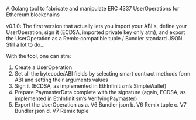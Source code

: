 A Golang tool to fabricate and manipulate ERC 4337 UserOperations for Ethereum blockchains

v0.1.0:  The first version that actually lets you import your ABI's, define your UserOperation, sign it (ECDSA, imported private key only atm), and export the UserOperation as a Remix-compatible tuple / Bundler standard JSON.
Still a lot to do...

With the tool, one can atm:
1)	Create a UserOperation
2)	Set all the bytecode/ABI fields by selecting smart contract methods form ABI and setting their arguments values
3)	Sign it (ECDSA, as implemented in EthInfinitism’s SimpleWallet)
4)	Prepare PaymasterData complete with the signature (again, ECDSA, as implemented in EthInfinitism’s VerifyingPaymaster)
5)	Export the UserOperation as 
a.	V6 Bundler json
b.	V6 Remix tuple
c.	V7 Bundler json
d.	V7 Remix tuple

